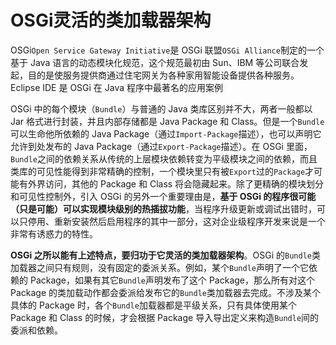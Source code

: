 # OSGi灵活的类加载器架构

OSGi`Open Service Gateway Initiative`是 OSGi 联盟`OSGi Alliance`制定的一个基于 Java 语言的动态模块化规范，这个规范最初由 Sun、IBM 等公司联合发起，目的是使服务提供商通过住宅网关为各种家用智能设备提供各种服务。Eclipse IDE 是 OSGi 在 Java 程序中最著名的应用案例

OSGi 中的每个模块（`Bundle`）与普通的 Java 类库区别并不大，两者一般都以 Jar 格式进行封装，并且内部存储都是 Java Package 和 Class。但是一个`Bundle`可以生命他所依赖的 Java Package（通过`Import-Package`描述），也可以声明它允许到处发布的 Java Package（通过`Export-Package`描述）。在 OSGi 里面，`Bundle`之间的依赖关系从传统的上层模块依赖转变为平级模块之间的依赖，而且类库的可见性能得到非常精确的控制，一个模块里只有被`Export`过的`Package`才可能有外界访问，其他的 Package 和 Class 将会隐藏起来。除了更精确的模块划分和可见性控制外，引入 OSGi 的另外一个重要理由是，**基于 OSGi 的程序很可能（只是可能）可以实现模块级别的热插拔功能**，当程序升级更新或调试出错时，可以只停用、重新安装然后启用程序的其中一部分，这对企业级程序开发来说是一个非常有诱惑力的特性。

**OSGi 之所以能有上述特点，要归功于它灵活的类加载器架构**。OSGi 的`Bundle`类加载器之间只有规则，没有固定的委派关系。例如，某个`Bundle`声明了一个它依赖的 Package，如果有其它`Bundle`声明发布了这个 Package，那么所有对这个 Package 的类加载动作都会委派给发布它的`Bundle`类加载器去完成。不涉及某个具体的 Package 时，各个`Bundle`加载器都是平级关系，只有具体使用某个 Package 和 Class 的时候，才会根据 Package 导入导出定义来构造`Bundle`间的委派和依赖。


